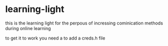# learning-light
this is the learning light for the perpous of incressing cominication methods during online learning 

to get it to work you need a to add a creds.h file 

